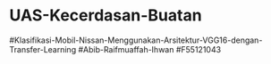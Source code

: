 # UAS-Kecerdasan-Buatan

#Klasifikasi-Mobil-Nissan-Menggunakan-Arsitektur-VGG16-dengan-Transfer-Learning
#Abib-Raifmuaffah-Ihwan
#F55121043
